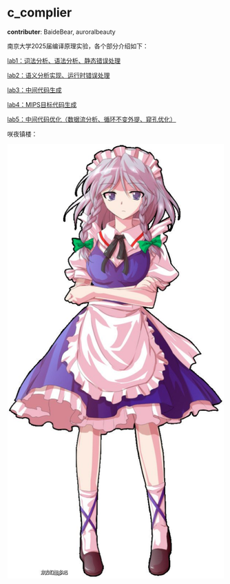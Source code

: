# c_complier

**contributer**: BaideBear, auroralbeauty

南京大学2025届编译原理实验，各个部分介绍如下：

[lab1：词法分析、语法分析、静态错误处理](./lab1/README.md)

[lab2：语义分析实现、运行时错误处理](./lab2/README.md)

[lab3：中间代码生成](./lab3/README.md)

[lab4：MIPS目标代码生成](./lab4/README.md)

[lab5：中间代码优化（数据流分析、循环不变外提、窥孔优化）](./lab5/README.md)

咲夜镇楼：

![十六夜咲夜](xiaoye.png)

